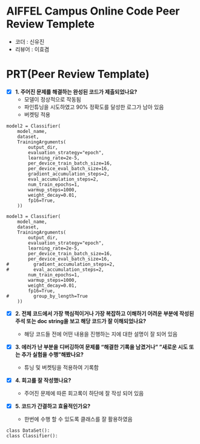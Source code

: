 # AIFFEL Campus Online Code Peer Review Templete
- 코더 : 신유진
- 리뷰어 : 이효겸


# PRT(Peer Review Template)
- [X]  **1. 주어진 문제를 해결하는 완성된 코드가 제출되었나요?**
    - 모델이 정상적으로 작동됨
    - 파인튜닝을 시도하였고 90% 정확도를 달성한 로그가 남아 있음
    - 버켓팅 적용 
```
model2 = Classifier(
    model_name,
    dataset,
    TrainingArguments(
        output_dir, 
        evaluation_strategy="epoch",
        learning_rate=2e-5,   
        per_device_train_batch_size=16,
        per_device_eval_batch_size=16,
        gradient_accumulation_steps=2,
        eval_accumulation_steps=2,
        num_train_epochs=1,
        warmup_steps=1000, 
        weight_decay=0.01,                 
        fp16=True,
    ))
```


```
model3 = Classifier(
    model_name,
    dataset,
    TrainingArguments(
        output_dir, 
        evaluation_strategy="epoch",
        learning_rate=2e-5,   
        per_device_train_batch_size=16,
        per_device_eval_batch_size=16,
#         gradient_accumulation_steps=2,
#         eval_accumulation_steps=2,
        num_train_epochs=1,
        warmup_steps=1000, 
        weight_decay=0.01,                 
        fp16=True,
#         group_by_length=True
    ))
```
- [X]  **2. 전체 코드에서 가장 핵심적이거나 가장 복잡하고 이해하기 어려운 부분에 작성된 
  주석 또는 doc string을 보고 해당 코드가 잘 이해되었나요?**
    - 해당 코드들 전에 어떤 내용을 진행하는 지에 대한 설명이 잘 되어 있음
  
- [X]  **3. 에러가 난 부분을 디버깅하여 문제를 “해결한 기록을 남겼거나” 
  ”새로운 시도 또는 추가 실험을 수행”해봤나요?**
    - 튜닝 및 버켓팅을 적용하여 기록함
    
  
- [X]  **4. 회고를 잘 작성했나요?**
    - 주어진 문제에 따른 회고록이 하단에 잘 작성 되어 있음
    
- [X]  **5. 코드가 간결하고 효율적인가요?**
    - 한번에 수행 할 수 있도록 클래스를 잘 활용하였음
```
class DataSet():
class Classifier():
```